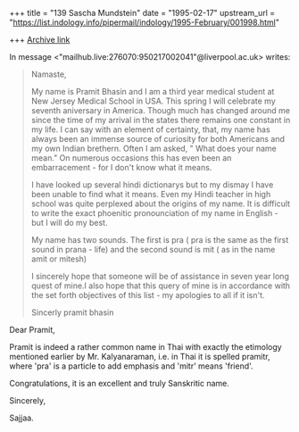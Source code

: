 +++
title = "139 Sascha Mundstein"
date = "1995-02-17"
upstream_url = "https://list.indology.info/pipermail/indology/1995-February/001998.html"

+++
[Archive link](https://list.indology.info/pipermail/indology/1995-February/001998.html)

In message <"mailhub.live:276070:950217002041"@liverpool.ac.uk>  writes:
> Namaste,
> 
> My name is Pramit Bhasin and I am a third year medical student at New Jersey
> Medical School in USA. This spring I will celebrate my seventh aniversary in
> America. Though much has changed around me since the time of my arrival in
> the states there remains one constant in my life. I can say with an element
> of certainty, that, my name has always been an immense source of curiosity
> for both Americans and my own Indian brethern. Often I am asked, " What does
> your name mean." On numerous occasions this has even been an embarracement -
> for I don't know what it means.
> 
> I have looked up several hindi dictionarys but to my dismay I have been
> unable to find what it means. Even my Hindi teacher in high school was quite
> perplexed about the origins of my name. It is difficult to write the exact
> phoenitic pronounciation of my name in English - but I will do my best. 
> 
> My name has two sounds. The first is pra ( pra is the same as the first sound
> in prana - life) and the second sound is mit ( as in the name amit or mitesh)
> 
> I sincerely hope that someone will be of assistance in seven year long quest
> of mine.I also hope that this query of mine is in accordance with the set
> forth objectives of this list - my apologies to all if it isn't.
> 
> Sincerly 
> pramit bhasin
>   

Dear Pramit,

Pramit is indeed a rather common name in Thai with exactly the etimology 
mentioned earlier by Mr. Kalyanaraman, i.e. in Thai it is spelled pramitr, where
'pra' is a particle to add emphasis and 'mitr' means 'friend'.

Congratulations, it is an excellent and truly Sanskritic name.

Sincerely,

Sajjaa.










